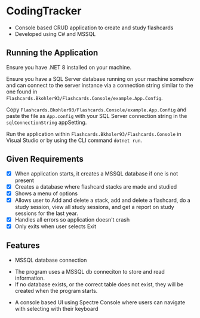 # CodingTracker
- Console based CRUD application to create and study flashcards
- Developed using C# and MSSQL

## Running the Application

Ensure you have .NET 8 installed on your machine.

Ensure you have a SQL Server database running on your machine somehow and
can connect to the server instance via a connection string similar to the
one found in `Flashcards.Bkohler93/Flashcards.Console/example.App.Config`.

Copy `Flashcards.Bkohler93/Flashcards.Console/example.App.Config` and
paste the file as `App.config` with your SQL Server connection string in
the `sqlConnectionString` appSetting.

Run the application within `Flashcards.Bkholer93/Flashcards.Console` in
Visual Studio or by using the CLI command `dotnet run`.

## Given Requirements
- [x] When application starts, it creates a MSSQL database if one is not present
- [x] Creates a database where flashcard stacks are made and studied
- [x] Shows a menu of options
- [x] Allows user to Add and delete a stack, add and delete a flashcard, do a study session, view all study sessions, and get a report
on study sessions for the last year.
- [x] Handles all errors so application doesn't crash
- [x] Only exits when user selects Exit

## Features

* MSSQL database connection
		
- The program uses a MSSQL db conneciton to store and read information.
- If no database exists, or the correct table does not exist, they will
be created when the program starts.

* A console based UI using Spectre Console where users can navigate with selecting with their keyboard

